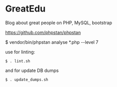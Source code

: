 # GreatEdu

Blog about great people on PHP, MySQL, bootstrap

https://github.com/phpstan/phpstan

$ vendor/bin/phpstan analyse *.php --level 7

use for linting:
```
$ . lint.sh 
```

and for update DB dumps
```
$ . update_dumps.sh
```
